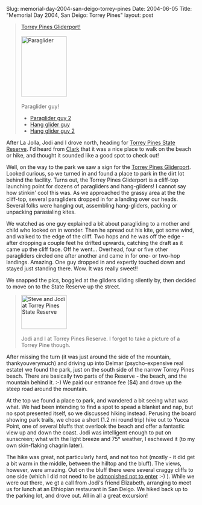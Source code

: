 Slug: memorial-day-2004-san-deigo-torrey-pines
Date: 2004-06-05
Title: "Memorial Day 2004, San Deigo: Torrey Pines"
layout: post

<blockquote class="callout"><a href="http://redmonk.net/mt/mt-static/uploads/16.jpg" title="Torrey Pines Gliderport">Torrey Pines Gliderport!</a><br /><br />
<a href="http://redmonk.net/mt/mt-static/uploads/13.jpg" title="Paraglider"><img alt="Paraglider" class="at-xid-6a010534988cd3970b0120a55ce281970b" height="160" src="https://steveivy.typepad.com/.a/6a010534988cd3970b0120a55ce281970b-pi" width="120" /></a><br /><br />
Paraglider guy!
<ul>
<li><a href="http://redmonk.net/mt/mt-static/uploads/14.jpg">Paraglider guy 2</a></li>
<li><a href="http://redmonk.net/mt/mt-static/uploads/10.jpg">Hang glider guy</a></li>
<li><a href="http://redmonk.net/mt/mt-static/uploads/11.jpg">Hang glider guy 2</a></li>
</ul>
</blockquote>

After La Jolla, Jodi and I drove north, heading for <a href="http://www.torreypine.org/">Torrey Pines State Reserve</a>.  I&#39;d heard from <a href="http://romanvenable.net">Clark</a> that it was a nice place to walk on the beach or hike, and thought it sounded like a good spot to check out!

Well, on the way to the park we saw a sign for the <a href="http://www.flytorrey.com/web/main/default.asp">Torrey Pines Gliderport</a>. Looked curious, so we turned in and found a place to park in the dirt lot behind the facility. Turns out, the Torrey Pines Gliderport is a cliff-top launching point for dozens of paragliders and hang-gliders! I cannot say how stinkin&#39; cool this was. As we approached the grassy area at the the cliff-top, several paragliders dropped in for a landing over our heads. Several folks were hanging out, assembling hang-gliders, packing or unpacking parasialing kites.

We watched as one guy explained a bit about paragliding to a mother and child who looked on in wonder. Then he spread out his kite, got some wind, and walked to the edge of the cliff. Two hops and he was off the edge - after dropping a couple feet he drifted upwards, catching the draft as it came up the cliff face. Off he went... Overhead, four or five other paragliders circled one after another and came in for one- or two-hop landings. Amazing. One guy dropped in and expertly touched down and stayed just standing there. Wow. It was really sweet!!

We snapped the pics, boggled at the gliders sliding silently by, then decided to move on to the State Reserve up the street.

<blockquote class="callout">
<a href="http://redmonk.net/mt/mt-static/uploads/20.jpg" title="Steve and Jodi at Torrey Pines State Reserve"><img alt="Steve and Jodi at Torrey Pines State Reserve" height="90" src="https://redmonk.net/mt/mt-static/uploads/thumb-20.jpg" width="120" /></a><br /><br />
Jodi and I at Torrey Pines Reserve. I forgot to take a picture of a Torrey Pine though.
</blockquote>

After missing the turn (it was just around the side of the mountain, thankyouverymuch) and driving up into Delmar (psycho-expensive real estate) we found the park, just on the south side of the narrow Torrey Pines beach. There are basically two parts of the Reserve - the beach, and the mountain behind it. :-) We paid our entrance fee ($4) and drove up the steep road around the mountain.

At the top we found a place to park, and wandered a bit seeing what was what. We had been intending to find a spot to spead a blanket and nap, but no spot presented itself, so we discussed hiking instead. Perusing the board showing park trails, we chose a short (1.2 mi round trip) hike out to Yucca Point, one of several bluffs that overlook the beach and offer a fantastic view up and down the coast. Jodi was intelligent enough to put on sunscreen; what with the light breeze and 75&#176; weather, I eschewed it (to my own skin-flaking chagrin later).

The hike was great, not particularly hard, and not too hot (mostly - it did get a bit warm in the middle, between the hilltop and the bluff). The views, however, were amazing. Out on the bluff there were several craggy cliffs to one side (which I did not need to be <a href="http://redmonk.net/mt/mt-static/uploads/21.jpg">admonished not to enter</a> :-) ). While we were out there, we gt a call from Jodi&#39;s friend Elizabeth, arranging to meet us for lunch at an Ethiopian restaurant in San Deigo. We hiked back up to the parking lot, and drove out. All in all a great excursion!
